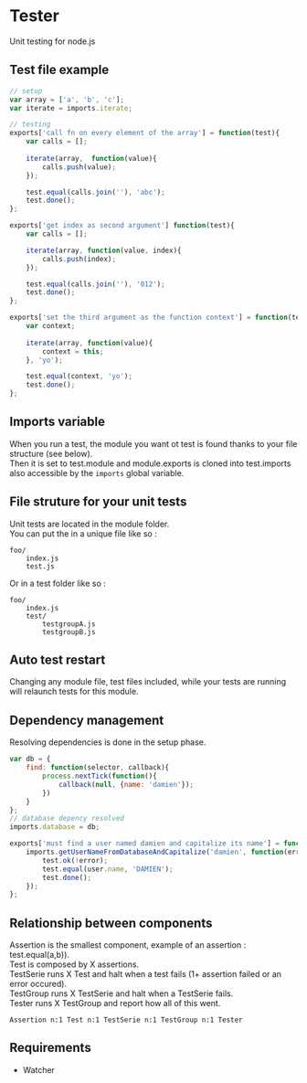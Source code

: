 Tester
=============

Unit testing for node.js

## Test file example

```javascript
// setup
var array = ['a', 'b', 'c'];
var iterate = imports.iterate;

// testing
exports['call fn on every element of the array'] = function(test){
	var calls = [];
		
	iterate(array,  function(value){
		calls.push(value);
	});

	test.equal(calls.join(''), 'abc');
	test.done();
};

exports['get index as second argument'] function(test){
	var calls = [];

	iterate(array, function(value, index){
		calls.push(index);
	});

	test.equal(calls.join(''), '012');
	test.done();
};

exports['set the third argument as the function context'] = function(test){
	var context;
	
	iterate(array, function(value){
		context = this;
	}, 'yo');

	test.equal(context, 'yo');
	test.done();
};
```

## Imports variable

When you run a test, the module you want ot test is found thanks to your file structure (see below).  
Then it is set to test.module and module.exports is cloned into test.imports also accessible by the `imports` global variable.  

## File struture for your unit tests

Unit tests are located in the module folder.  
You can put the in a unique file like so  :

```
foo/
	index.js
	test.js
```

Or in a test folder like so :

```
foo/
	index.js
	test/
		testgroupA.js
		testgroupB.js
```

## Auto test restart

Changing any module file, test files included, while your tests are running will relaunch tests for this module.

## Dependency management

Resolving dependencies is done in the setup phase.    

```javascript
var db = {
	find: function(selector, callback){
	 	process.nextTick(function(){
	 		callback(null, {name: 'damien'});
	 	})
	}
};
// database depency resolved
imports.database = db;

exports['must find a user named damien and capitalize its name'] = function(test){
	imports.getUserNameFromDatabaseAndCapitalize('damien', function(error, user){
		test.ok(!error);
		test.equal(user.name, 'DAMIEN');
		test.done();
	});
};

```

## Relationship between components

Assertion is the smallest component, example of an assertion : test.equal(a,b)).  
Test is composed by X assertions.  
TestSerie runs X Test and halt when a test fails (1+ assertion failed or an error occured).  
TestGroup runs X TestSerie and halt when a TestSerie fails.  
Tester runs X TestGroup and report how all of this went.

```
Assertion n:1 Test n:1 TestSerie n:1 TestGroup n:1 Tester
```

## Requirements

- Watcher
